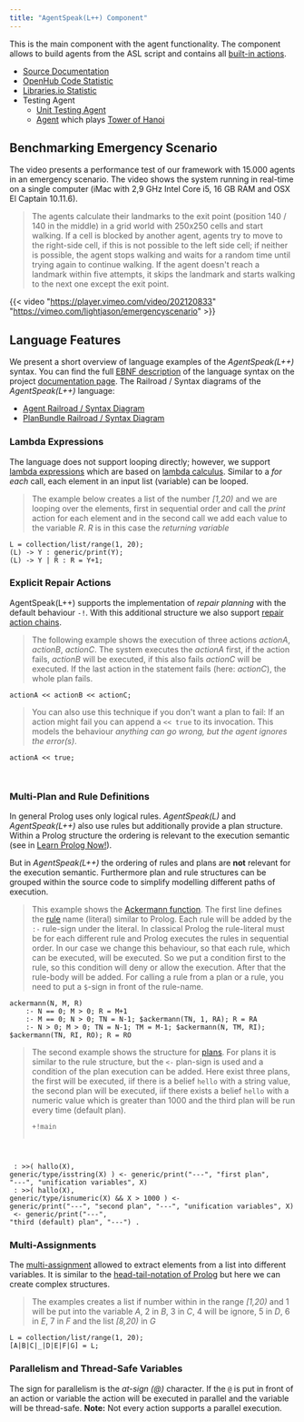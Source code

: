 ```yaml
---
title: "AgentSpeak(L++) Component"
---
```


This is the main component with the agent functionality. The component allows to build agents from the ASL script and contains all [built-in actions](/knowledgebase/builtinactions).<!--more-->

* [Source Documentation](https://agentspeak.lightjason.org/sources/)
* [OpenHub Code Statistic](https://www.openhub.net/p/LightJason-AgentSpeak)
* [Libraries.io Statistic](https://libraries.io/github/LightJason/AgentSpeak)
* Testing Agent
	* [Unit Testing Agent](https://github.com/LightJason/AgentSpeak/blob/master/src/test/resources/agent/complete.asl)
	* [Agent](https://github.com/LightJason/AgentSpeak/blob/master/src/test/resources/agent/hanoi.asl) which plays [Tower of Hanoi](https://en.wikipedia.org/wiki/Tower_of_Hanoi)



## Benchmarking Emergency Scenario

The video presents a performance test of our framework with 15.000 agents in an emergency scenario. The video shows the system running in real-time on a single computer (iMac with 2,9 GHz Intel Core i5, 16 GB RAM and OSX El Captain 10.11.6).

> The agents calculate their landmarks to the exit point (position 140 / 140 in the middle) in a grid world with 250x250 cells and start walking. If a cell is blocked by another agent, agents try to move to the right-side cell, if this is not possible to the left side cell; if neither is possible, the agent stops walking and waits for a random time until trying again to continue walking. If the agent doesn't reach a landmark within five attempts, it skips the landmark and starts walking to the next one except the exit point.

{{< video "https://player.vimeo.com/video/202120833" "https://vimeo.com/lightjason/emergencyscenario" >}}


## Language Features

We present a short overview of language examples of the _AgentSpeak(L++)_ syntax. You can find the full [EBNF description](https://en.wikipedia.org/wiki/Extended_Backus%E2%80%93Naur_Form) of the language syntax on the project [documentation page](https://agentspeak.lightjason.org/). The Railroad / Syntax diagrams of the _AgentSpeak(L++)_ language:

* [Agent Railroad / Syntax Diagram](https://agentspeak.lightjason.org/rrd-output/html/org/lightjason/agentspeak/grammar/Agent.g4/)
* [PlanBundle Railroad / Syntax Diagram](https://agentspeak.lightjason.org/rrd-output/html/org/lightjason/agentspeak/grammar/PlanBundle.g4/)

### <a name="lambdaexpression"></a>Lambda Expressions

The language does not support looping directly; however, we support [lambda expressions](https://agentspeak.lightjason.org/rrd-output/html/org/lightjason/agentspeak/grammar/Agent.g4/index.htm#945f3fc449518a73b9f5f32868db466c) which are based on [lambda calculus](https://en.wikipedia.org/wiki/Lambda_calculus). Similar to a _for each_ call, each element in an input list (variable) can be looped.

> The example below creates a list of the number _[1,20)_ and we are looping over the elements, first in sequential order and call the _print_ action for each element and in the second call we add each value to the variable _R_. _R_ is in this case the _returning variable_

<!-- htmlmin:ignore -->
<pre data-language="AgentSpeak(L++)"><code class="language-agentspeak">L = collection/list/range(1, 20);
(L) -> Y : generic/print(Y);
(L) -> Y | R : R = Y+1;
</code></pre>
<!-- htmlmin:ignore -->

### <a name="repairaction"></a>Explicit Repair Actions

AgentSpeak(L++) supports the implementation of _repair planning_ with the default behaviour ```-!```. With this additional structure we also support [repair action chains](https://agentspeak.lightjason.org/rrd-output/html/org/lightjason/agentspeak/grammar/Agent.g4/index.htm#503f34271b101269197f766a6b90e4a9).

> The following example shows the execution of three actions _actionA_, _actionB_, _actionC_. The system executes the _actionA_ first, if the action fails, _actionB_ will be executed, if this also fails _actionC_ will be executed. If the last action in the statement fails (here: _actionC_), the whole plan fails.
<!-- htmlmin:ignore -->
<pre data-language="AgentSpeak(L++)"><code class="language-agentspeak">actionA << actionB << actionC;
</code></pre>
<!-- htmlmin:ignore -->

<p/>

> You can also use this technique if you don't want a plan to fail: If an action might fail you can append a ```<< true``` to its invocation. This models the behaviour _anything can go wrong, but the agent ignores the error(s)_.
<!-- htmlmin:ignore --><pre data-language="AgentSpeak(L++)"><code class="language-agentspeak">actionA << true;
</code></pre><!-- htmlmin:ignore -->

### <a name="multiplanrule"></a>Multi-Plan and Rule Definitions

In general Prolog uses only logical rules. _AgentSpeak(L)_ and _AgentSpeak(L++)_ also use rules but additionally provide a plan structure. Within a Prolog structure the ordering is relevant to the execution semantic (see in [Learn Prolog Now!](http://www.learnprolognow.org/lpnpage.php?pagetype=html&pageid=lpn-htmlse10)).

But in _AgentSpeak(L++)_ the ordering of rules and plans are **not** relevant for the execution semantic. Furthermore plan and rule structures can be grouped within the source code to simplify modelling different paths of execution.

> This example shows the [Ackermann function](https://en.wikipedia.org/wiki/Ackermann_function). The first line defines the [rule](https://agentspeak.lightjason.org/rrd-output/html/org/lightjason/agentspeak/grammar/Agent.g4/index.htm#d0404623ab035c7e30f997d91d173a52) name (literal) similar to Prolog. Each rule will be added by the ```:-``` rule-sign under the literal. In classical Prolog the rule-literal must be for each different rule and Prolog executes the rules in sequential order. In our case we change this behaviour, so that each rule, which can be executed, will be executed. So we put a condition first to the rule, so this condition will deny or allow the execution. After that the rule-body will be added. For calling a rule from a plan or a rule, you need to put a ```$```-sign in front of the rule-name.
<!-- htmlmin:ignore -->
<pre data-language="AgentSpeak(L++)"><code class="language-agentspeak">ackermann(N, M, R)
    :- N == 0; M > 0; R = M+1
    :- M == 0; N > 0; TN = N-1; $ackermann(TN, 1, RA); R = RA
    :- N > 0; M > 0; TN = N-1; TM = M-1; $ackermann(N, TM, RI); $ackermann(TN, RI, RO); R = RO
</code></pre>
<!-- htmlmin:ignore -->

<p/>

> The second example shows the structure for [plans](https://agentspeak.lightjason.org/rrd-output/html/org/lightjason/agentspeak/grammar/Agent.g4/index.htm#5fc25157650d0cb24f02216d904584df). For plans it is similar to the rule structure, but the ```<-``` plan-sign is used and a condition of the plan execution can be added. Here exist three plans, the first will be executed, iif there is a belief ```hello``` with a string value, the second plan will be executed, iif there exists a belief ```hello``` with a numeric value which is greater than $1000$ and the third plan will be run every time (default plan).
> <!-- htmlmin:ignore --><pre data-language="AgentSpeak(L++)"><code class="language-agentspeak">+!main
</code><code class="language-agentspeak">
    : >>( hallo(X), generic/type/isstring(X) ) <-
            generic/print("---", "first plan", "---", "unification variables", X)
</code><code class="language-agentspeak">
    : >>( hallo(X), generic/type/isnumeric(X) && X > 1000 )  <-
        generic/print("---", "second plan", "---", "unification variables", X)
</code><code class="language-agentspeak">
    <- generic/print("---", "third (default) plan", "---")
.
</code></pre>
<!-- htmlmin:ignore -->

### <a name="multiassignment"></a>Multi-Assignments

The [multi-assignment](https://agentspeak.lightjason.org/rrd-output/html/org/lightjason/agentspeak/grammar/Agent.g4/index.htm#aaf72be46bb3458f45cf02c8858d96be) allowed to extract elements from a list into different variables. It is similar to the [head-tail-notation of Prolog](https://en.wikibooks.org/wiki/Prolog/Lists) but here we can create complex structures.

> The examples creates a list if number within in the range _[1,20)_ and 1 will be put into the variable _A_, 2 in _B_, 3 in _C_, 4 will be ignore, 5 in _D_, 6 in _E_, 7 in _F_ and the list _[8,20)_ in _G_

<!-- htmlmin:ignore -->
<pre data-language="AgentSpeak(L++)"><code class="language-agentspeak">L = collection/list/range(1, 20);
[A|B|C|_|D|E|F|G] = L;
</code></pre>
<!-- htmlmin:ignore -->

### <a name="parallelism"></a>Parallelism and Thread-Safe Variables

The sign for parallelism is the _at-sign (@)_ character. If the `@` is put in front of an action or variable the action will be executed in parallel and the variable will be thread-safe. **Note:** Not every action supports a parallel execution.
